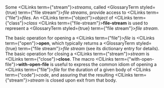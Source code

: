  



Some <ClLinks  term={"stream"}><i>streams</i></ClLinks>, called <GlossaryTerm styled={true} term={"file stream"}><i>file streams</i></GlossaryTerm>, provide access to <ClLinks  term={"file"}><i>files</i></ClLinks>. An <ClLinks  term={"object"}><i>object</i></ClLinks> of <ClLinks  term={"class"}><i>class</i></ClLinks> <ClLinks  term={"file-stream"}><b>file-stream</b></ClLinks> is used to represent a <GlossaryTerm styled={true} term={"file stream"}><i>file stream</i></GlossaryTerm>. 



The basic operation for opening a <ClLinks  term={"file"}><i>file</i></ClLinks> is <ClLinks  term={"open"}><b>open</b></ClLinks>, which typically returns a <GlossaryTerm styled={true} term={"file stream"}><i>file stream</i></GlossaryTerm> (see its dictionary entry for details). The basic operation for closing a <ClLinks  term={"stream"}><i>stream</i></ClLinks> is <ClLinks  term={"close"}><b>close</b></ClLinks>. The macro <ClLinks  term={"with-open-file"}><b>with-open-file</b></ClLinks> is useful to express the common idiom of opening a <ClLinks  term={"file"}><i>file</i></ClLinks> for the duration of a given body of <ClLinks  term={"code"}><i>code</i></ClLinks>, and assuring that the resulting <ClLinks  term={"stream"}><i>stream</i></ClLinks> is closed upon exit from that body. 




